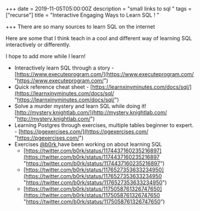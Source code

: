 +++
date = 2019-11-05T05:00:00Z
description = "small links to sql "
tags = ["recurse"]
title = "Interactive Engaging Ways to Learn SQL ! "

+++
There are so many sources to learn SQL on the internet

Here are some that I think teach in a cool and different way  of learning SQL interactively or differently.

I hope to add more while I learn!

* Interactively learn SQL through a story - [https://www.executeprogram.com/](https://www.executeprogram.com/ "https://www.executeprogram.com/")
* Quick reference cheat sheet - [https://learnxinyminutes.com/docs/sql/](https://learnxinyminutes.com/docs/sql/ "https://learnxinyminutes.com/docs/sql/")
* Solve a murder mystery and learn SQL while doing it! [http://mystery.knightlab.com/](http://mystery.knightlab.com/ "http://mystery.knightlab.com/")
* Learning Postgres through exercises, multiple tables beginner to expert.  - [https://pgexercises.com/](https://pgexercises.com/ "https://pgexercises.com/")
* Exercises [@b0rk ](https://twitter.com/b0rk?ref_src=twsrc%5Egoogle%7Ctwcamp%5Eserp%7Ctwgr%5Eauthor)have been working on about learning SQL
  * [https://twitter.com/b0rk/status/1174437160235216897](https://twitter.com/b0rk/status/1174437160235216897 "https://twitter.com/b0rk/status/1174437160235216897")
  * [https://twitter.com/b0rk/status/1176527353633234950](https://twitter.com/b0rk/status/1176527353633234950 "https://twitter.com/b0rk/status/1176527353633234950")
  * [https://twitter.com/b0rk/status/1175058761326747650](https://twitter.com/b0rk/status/1175058761326747650 "https://twitter.com/b0rk/status/1175058761326747650")